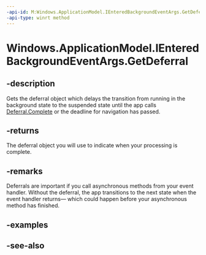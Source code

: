 ----api-id: M:Windows.ApplicationModel.IEnteredBackgroundEventArgs.GetDeferral
-api-type: winrt method
---<!-- Method syntaxpublic Windows.Foundation.Deferral GetDeferral()--># Windows.ApplicationModel.IEnteredBackgroundEventArgs.GetDeferral## -descriptionGets the deferral object which delays the transition from running in the background state to the suspended state until the app calls [Deferral.Complete](../windows.foundation/deferral_complete.md) or the deadline for navigation has passed.## -returnsThe deferral object you will use to indicate when your processing is complete.## -remarksDeferrals are important if you call asynchronous methods from your event handler. Without the deferral, the app transitions to the next state when the event handler returns— which could happen before your asynchronous method has finished.## -examples## -see-also